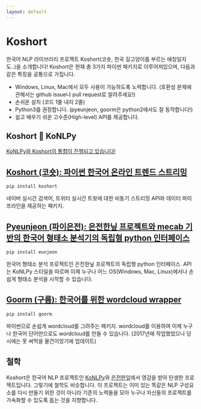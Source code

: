 ```yaml
---
layout: default
---
```


# Koshort
한국어 NLP 라이브러리 프로젝트 Koshort(코숏, 한국 길고양이를 부르는 애칭일지도..)을 소개합니다!
Koshort은 현재 총 3가지 파이썬 패키지로 이루어져있으며, 다음과 같은 특징을 공통으로 가집니다.

* Windows, Linux, Mac에서 모두 사용이 가능하도록 노력합니다. (호환성 문제에 관해서는 github issue나 pull request로 알려주세요!)
* 손쉬운 설치 (코드 1줄 내지 2줄)
* Python3를 권장합니다. (pyeunjeon, goorm은 python2에서도 잘 동작합니다!)
* 쉽고 배우기 쉬운 고수준(High-level) API를 제공합니다.

## Koshort :purple_heart: KoNLPy
[KoNLPy와 Koshort의 통합이 진행되고 있습니다!](https://github.com/konlpy/konlpy/issues/202)

## [Koshort (코숏): 파이썬 한국어 온라인 트렌드 스트리밍](http://koshort.readthedocs.io/ko/latest/)

`pip install koshort`

네이버 실시간 검색어, 트위터 실시간 트윗에 대한 비동기 스트리밍 API와 데이터 파이프라인을 제공하는 패키지.

## [Pyeunjeon (파이은전): 은전한닢 프로젝트와 mecab 기반의 한국어 형태소 분석기의 독립형 python 인터페이스](https://github.com/koshort/peunjeon)

`pip install eunjeon`

한국어 형태소 분석 프로젝트인 은전한닢 프로젝트의 독립형 python 인터페이스.  API는 KoNLPy 스타일을 따르며 이제 누구나 어느 OS(Windows, Mac, Linux)에서나 손쉽게 형태소 분석을 시작할 수 있습니다.

## [Goorm (구름): 한국어를 위한 wordcloud wrapper](https://github.com/koshort/goorm)

`pip install goorm`

파이썬으로 손쉽게 wordcloud를 그려주는 패키지. wordcloud를 이용하여 이제 누구나 한국어 단어만으로도 wordcloud를 만들 수 있습니다. (2017년에 작업했었으나 당시에는 못 써먹을 물건이었기에 업데이트)

## 철학

Koshort은 한국어 NLP 프로젝트인 [KoNLPy](http://konlpy.org)와 [은전한잎](http://eunjeon.blogspot.kr/)에서 영감을 받아 탄생한 프로젝트입니다. 그렇기에 철학도 비슷합니다. 이 프로젝트는 이미 있는 똑같은 NLP 구성요소를 다시 만들기 위한 것이 아니라 기존의 노력들을 모아 누구나 자신들의 프로젝트를 가속화할 수 있도록 돕는 것을 지향합니다.

